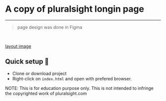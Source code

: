 # A copy of pluralsight longin page

<hr />

<blockquote>
    page design was done in Figma
</blockquote>

<br>

[layout image](dsdsdsddsd)

## Quick setup 🚀

-   Clone or download project
-   Right-click on `index.html` and open with prefered browser.

NOTE: This is for education purpose only. This is not intended to infringe the copyrighted work of pluralsight.com
